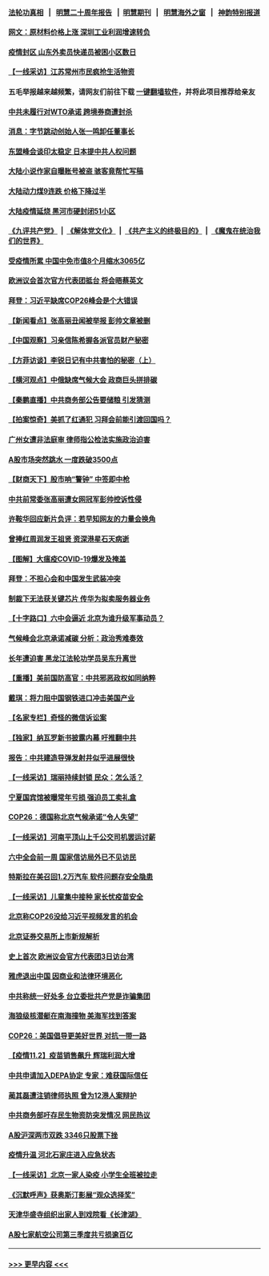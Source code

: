 #### [法轮功真相](https://github.com/gfw-breaker/truth/blob/master/README.md?t=0) &nbsp;&nbsp;|&nbsp;&nbsp; [明慧二十周年报告](https://github.com/gfw-breaker/mh-reports/blob/master/README.md?t=0) &nbsp;&nbsp;|&nbsp;&nbsp;[明慧期刊](https://github.com/gfw-breaker/mh-qikan) &nbsp;&nbsp;|&nbsp;&nbsp; [明慧海外之窗](https://github.com/gfw-breaker/mh-news/blob/master/README.md?t=0) &nbsp;&nbsp;|&nbsp;&nbsp; [神韵特别报道](https://github.com/gfw-breaker/mh-news/blob/master/shenyun.md?t=0)
#### [网文：原材料价格上涨 深圳工业利润增速转负](../pages/nsc413/n13350134.md?t=11031850) 
#### [疫情封区 山东外卖员快递员被困小区数日](../pages/nsc413/n13350170.md?t=11031850) 
#### [【一线采访】江苏常州市民疯抢生活物资](../pages/nsc413/n13349936.md?t=11031850) 
#### 五毛举报越来越频繁，请网友们前往下载 [一键翻墙软件](https://github.com/gfw-breaker/ssr-accounts)，并将此项目推荐给亲友
#### [中共未履行对WTO承诺 跨境券商遭封杀](../pages/nsc413/n13349208.md?t=11031850) 
#### [消息：字节跳动创始人张一鸣卸任董事长](../pages/nsc413/n13349893.md?t=11031850) 
#### [东盟峰会谈印太稳定 日本提中共人权问题](../pages/nsc413/n13346455.md?t=11031850) 
#### [大陆小说作家自曝账号被盗 骇客竟帮忙写稿](../pages/nsc413/n13349792.md?t=11031850) 
#### [大陆动力煤9连跌 价格下降过半](../pages/nsc413/n13349227.md?t=11031850) 
#### [大陆疫情延烧 黑河市硬封闭51小区](../pages/nsc413/n13349514.md?t=11031850) 
#### [《九评共产党》](https://github.com/begood0513/9ping.md/blob/master/README.md) &nbsp;|&nbsp; [《解体党文化》](../../../../jtdwh.md/blob/master/README.md)  &nbsp;|&nbsp; [《共产主义的终极目的》](../../../../gczydzjmd.md/blob/master/README.md) &nbsp;|&nbsp; [《魔鬼在统治我们的世界》](../../../../mgztzwmdsj.md/blob/master/README.md) 
#### [受疫情所累 中国中免市值8个月缩水3065亿](../pages/nsc413/n13349108.md?t=11031850) 
#### [欧洲议会首次官方代表团抵台 将会晤蔡英文](../pages/nsc413/n13349241.md?t=11031850) 
#### [拜登：习近平缺席COP26峰会是个大错误](../pages/nsc413/n13349165.md?t=11031850) 
#### [【新闻看点】张高丽丑闻被举报 彭帅文章被删](../pages/nsc413/n13348879.md?t=11031850) 
#### [【中国观察】习亲信陈希握各派官员财产秘密](../pages/nsc413/n13348352.md?t=11031850) 
#### [【方菲访谈】李锐日记有中共害怕的秘密（上）](../pages/nsc413/n13348299.md?t=11031850) 
#### [【横河观点】中俄缺席气候大会 政商巨头拼排碳](../pages/nsc413/n13348963.md?t=11031850) 
#### [【秦鹏直播】中共商务部公告要储粮 引发猜测](../pages/nsc413/n13348935.md?t=11031850) 
#### [【拍案惊奇】美抓了红通犯 习拜会前能引渡回国吗？](../pages/nsc413/n13348161.md?t=11031850) 
#### [广州女遭非法庭审 律师指公检法实施政治迫害](../pages/nsc413/n13348584.md?t=11031850) 
#### [A股市场突然跳水 一度跌破3500点](../pages/nsc413/n13348502.md?t=11031850) 
#### [【财商天下】股市响“警钟” 中签即中枪](../pages/nsc413/n13348797.md?t=11031850) 
#### [中共前常委张高丽遭女网冠军彭帅控诉性侵](../pages/nsc413/n13348848.md?t=11031850) 
#### [许鞍华回应新片负评：若早知网友的力量会换角](../pages/nsc413/n13348698.md?t=11031850) 
#### [曾捧红周润发王祖贤 资深港星石天病逝](../pages/nsc413/n13348596.md?t=11031850) 
#### [【图解】大瘟疫COVID-19爆发及掩盖](../pages/nsc413/n13348808.md?t=11031850) 
#### [拜登：不担心会和中国发生武装冲突](../pages/nsc413/n13348824.md?t=11031850) 
#### [制裁下无法获关键芯片 传华为拟卖服务器业务](../pages/nsc413/n13348886.md?t=11031850) 
#### [【十字路口】六中会逼近 北京为谁升级军事动员？](../pages/nsc413/n13347859.md?t=11031850) 
#### [气候峰会北京承诺减碳 分析：政治秀难奏效](../pages/nsc413/n13348241.md?t=11031850) 
#### [长年遭迫害 黑龙江法轮功学员吴东升离世](../pages/nsc413/n13347817.md?t=11031850) 
#### [【重播】美前国防高官：中共邪恶政权如同纳粹](../pages/nsc413/n13348752.md?t=11031850) 
#### [戴琪：将力阻中国钢铁进口冲击美国产业](../pages/nsc413/n13348766.md?t=11031850) 
#### [【名家专栏】奇怪的微信诉讼案](../pages/nsc413/n13347820.md?t=11031850) 
#### [【独家】纳瓦罗新书披露内幕 吁推翻中共](../pages/nsc413/n13348430.md?t=11031850) 
#### [报告：中共建造导弹发射井似乎进展很快](../pages/nsc413/n13348180.md?t=11031850) 
#### [【一线采访】瑞丽持续封锁 民众：怎么活？](../pages/nsc413/n13347872.md?t=11031850) 
#### [宁夏国宾馆被曝常年亏损 强迫员工卖礼盒](../pages/nsc413/n13346149.md?t=11031850) 
#### [COP26：德国称北京气候承诺“令人失望”](../pages/nsc413/n13348496.md?t=11031850) 
#### [【一线采访】河南平顶山上千公交司机罢运讨薪](../pages/nsc413/n13348558.md?t=11031850) 
#### [六中全会前一周 国家信访局外已不见访民](../pages/nsc413/n13348274.md?t=11031850) 
#### [特斯拉在美召回1.2万汽车 软件问题存安全隐患](../pages/nsc413/n13348323.md?t=11031850) 
#### [【一线采访】儿童集中接种 家长忧疫苗安全](../pages/nsc413/n13347878.md?t=11031850) 
#### [北京称COP26没给习近平视频发言的机会](../pages/nsc413/n13348336.md?t=11031850) 
#### [北京证券交易所上市新规解析](../pages/nsc413/n13348292.md?t=11031850) 
#### [史上首次 欧洲议会官方代表团3日访台湾](../pages/nsc413/n13348199.md?t=11031850) 
#### [雅虎退出中国 因商业和法律环境恶化](../pages/nsc413/n13348072.md?t=11031850) 
#### [中共称统一好处多 台立委批共产党是诈骗集团](../pages/nsc413/n13347518.md?t=11031850) 
#### [海狼级核潜艇在南海撞物 美海军找到答案](../pages/nsc413/n13346138.md?t=11031850) 
#### [COP26：美国倡导更美好世界 对抗一带一路](../pages/nsc413/n13348076.md?t=11031850) 
#### [【疫情11.2】疫苗销售飙升 辉瑞利润大增](../pages/nsc413/n13347423.md?t=11031850) 
#### [中共申请加入DEPA协定 专家：难获国际信任](../pages/nsc413/n13347338.md?t=11031850) 
#### [蔺其磊遭注销律师执照 曾为12港人案辩护](../pages/nsc413/n13347383.md?t=11031850) 
#### [中共商务部吁存民生物资防突发情况 网民热议](../pages/nsc413/n13347608.md?t=11031850) 
#### [A股沪深两市双跌 3346只股票下挫](../pages/nsc413/n13347182.md?t=11031850) 
#### [疫情升温 河北石家庄进入应急状态](../pages/nsc413/n13347438.md?t=11031850) 
#### [【一线采访】北京一家人染疫 小学生全班被拉走](../pages/nsc413/n13347264.md?t=11031850) 
#### [《沉默呼声》获奥斯汀影展“观众选择奖”](../pages/nsc413/n13346290.md?t=11031850) 
#### [天津华盛寺组织出家人到戏院看《长津湖》](../pages/nsc413/n13346952.md?t=11031850) 
#### [A股七家航空公司第三季度共亏损逾百亿](../pages/nsc413/n13346674.md?t=11031850) 

----
#### [ >>> 更早内容 <<< ](../indexes/nsc413-earlier.md)
